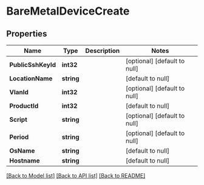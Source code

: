 # BareMetalDeviceCreate

## Properties
Name | Type | Description | Notes
------------ | ------------- | ------------- | -------------
**PublicSshKeyId** | **int32** |  | [optional] [default to null]
**LocationName** | **string** |  | [default to null]
**VlanId** | **int32** |  | [optional] [default to null]
**ProductId** | **int32** |  | [default to null]
**Script** | **string** |  | [optional] [default to null]
**Period** | **string** |  | [optional] [default to null]
**OsName** | **string** |  | [default to null]
**Hostname** | **string** |  | [default to null]

[[Back to Model list]](../README.md#documentation-for-models) [[Back to API list]](../README.md#documentation-for-api-endpoints) [[Back to README]](../README.md)


